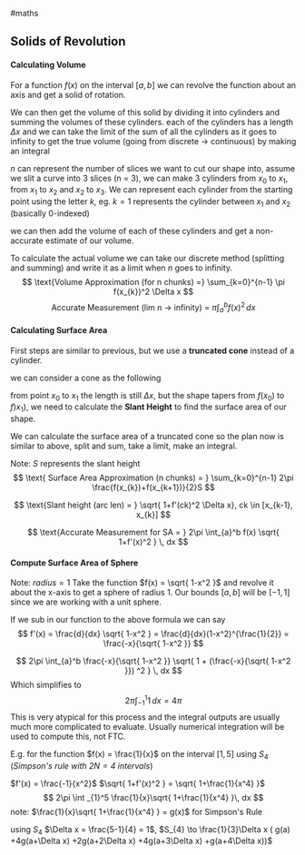 #maths 

Solids of Revolution
---

#### Calculating Volume

For a function $f(x)$ on the interval $[a,b]$ we can revolve the function about an axis and get a solid of rotation.

We can then get the volume of this solid by dividing it into cylinders and summing the volumes of these cylinders. each of the cylinders has a length $\Delta x$ and we can take the limit of the sum of all the cylinders as it goes to infinity to get the true volume (going from discrete -> continuous) by making an integral

$n$ can represent the number of slices we want to cut our shape into, assume we slit a curve into 3 slices (n = 3), we can make 3 cylinders from $x_0$ to $x_1$, from $x_1$ to $x_2$ and $x_2$ to $x_3$. We can represent each cylinder from the starting point using the letter $k$, eg. $k=1$ represents the cylinder between $x_{1}$ and $x_2$ (basically 0-indexed)

we can then add the volume of each of these cylinders and get a non-accurate estimate of our volume.

To calculate the actual volume we can take our discrete method (splitting and summing) and write it as a limit when $n$ goes to infinity.
$$
\text{Volume Approximation (for n chunks) =}
\sum_{k=0}^{n-1} \pi f(x_{k})^2 \Delta x
$$
$$
\text{Accurate Measurement (lim n -> infinity) = }
\pi \int_{a}^{b} f(x)^2 \, dx 
$$
#### Calculating Surface Area

First steps are similar to previous, but we use a **truncated cone** instead of a cylinder.

we can consider a cone as the following

from point $x_0$ to $x_1$ the length is still $\Delta x$, but the shape tapers from $f(x_0)$ to $f)x_1)$, we need to calculate the **Slant Height** to find the surface area of our shape.

We can calculate the surface area of a truncated cone so the plan now is similar to above, split and sum, take a limit, make an integral.

Note: $S$ represents the slant height
$$
\text{ Surface Area Approximation (n chunks) = }
\sum_{k=0}^{n-1} 2\pi \frac{f(x_{k})+f(x_{k+1})}{2}S
$$

$$
\text{Slant height (arc len) = }
\sqrt{ 1+f'(ck)^2 \Delta x}, ck \in [x_{k-1}, x_{k}]
$$

$$
\text{Accurate Measurement for SA = }
2\pi \int_{a}^b f(x) \sqrt{ 1+f'(x)^2 } \, dx 
$$

#### Compute Surface Area of Sphere

Note: $radius=1$
Take the function $f(x) = \sqrt{ 1-x^2 }$ and revolve it about the x-axis to get a sphere of radius 1.
Our bounds $[a,b]$ will be $[-1,1]$ since we are working with a unit sphere.

If we sub in our function to the above formula we can say
$$
f'(x) = \frac{d}{dx} \sqrt{ 1-x^2 } = \frac{d}{dx}(1-x^2)^{\frac{1}{2}} = \frac{-x}{\sqrt{ 1-x^2 }}
$$

$$
2\pi \int_{a}^b \frac{-x}{\sqrt{ 1-x^2 }} \sqrt{ 1 + (\frac{-x}{\sqrt{ 1-x^2 }}) ^2 } \, dx 
$$
Which simplifies to
$$
2\pi \int_{-1}^1 1 \, dx = 4\pi
$$
This is very atypical for this process and the integral outputs are usually much more complicated to evaluate. Usually numerical integration will be used to compute this, not FTC.

E.g. for the function $f(x) = \frac{1}{x}$ on the interval $[1,5]$ using $S_4$
(*Simpson's rule with $2N=4$ intervals*)

$f'(x) = \frac{-1}{x^2}$
$\sqrt{ 1+f'(x)^2 } = \sqrt{ 1+\frac{1}{x^4} }$
$$
2\pi \int _{1}^5 \frac{1}{x}\sqrt{ 1+\frac{1}{x^4} }\, dx 
$$
note: $\frac{1}{x}\sqrt{ 1+\frac{1}{x^4} } = g(x)$ for Simpson's Rule


using $S_4$
$\Delta x = \frac{5-1}{4} = 1$, $S_{4} \to \frac{1}{3}\Delta x ( g(a) +4g(a+\Delta x) +2g(a+2\Delta x) +4g(a+3\Delta x) +g(a+4\Delta x))$